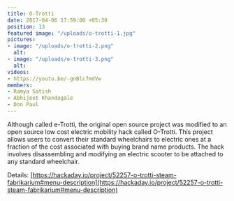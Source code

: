 ```yaml
---
title: O-Trotti
date: 2017-04-06 17:59:00 +05:30
position: 13
featured image: "/uploads/o-trotti-1.jpg"
pictures:
- image: "/uploads/o-trotti-2.png"
  alt:
- image: "/uploads/o-trotti-3.png"
  alt:
videos:
- https://youtu.be/-gnBlc7mdVw
members:
- Ramya Satish
- Abhijeet Khandagale
- Don Paul
---
```


Although called e-Trotti, the original open source project was modified to an open source low cost electric mobility hack called O-Trotti. This project allows users to convert their standard wheelchairs to electric ones at a fraction of the cost associated with buying brand name products. The hack involves disassembling and modifying an electric scooter to be attached to any standard wheelchair.  

Details: [https://hackaday.io/project/52257-o-trotti-steam-fabrikarium#menu-description](https://hackaday.io/project/52257-o-trotti-steam-fabrikarium#menu-description)
